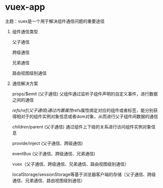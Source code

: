 # vuex-app
主题：vuex是一个用于解决组件通信问题的重要途径

1. 组件通信类型
   
   父子通信
   
   跨级通信
   
   兄弟通信
   
   路由视图级别通信
   
2. 通信解决方案

    props/$emit (父子通信)
        父组件通过监听子组件声明的自定义事件，进行数据之间的通信
    
    $refs/ref (父子通信)
        通过内置属性$refs属性绑定对应的组件或者标签，能分别获得相对于的组件实例对象信息或者dom对象，从而进行父子组件间数据的通信

    $children/$parent (父子通信)
        通过组件上下级的关系进行访问组件实例对象信息

    provide/inject (父子通信、跨级通信)

    eventBus (父子通信、跨级通信、兄弟通信)

    vuex（父子通信、跨级通信、兄弟通信、路由视图级别通信）

    localStorage/sessionStorage等基于浏览器客户端的存储（父子通信、跨级通信、兄弟通信、路由视图级别通信）
   
   
   